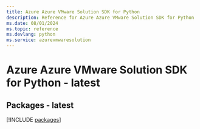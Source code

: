 ```yaml
---
title: Azure Azure VMware Solution SDK for Python
description: Reference for Azure Azure VMware Solution SDK for Python
ms.date: 08/01/2024
ms.topic: reference
ms.devlang: python
ms.service: azurevmwaresolution
---
```

# Azure Azure VMware Solution SDK for Python - latest
## Packages - latest
[!INCLUDE [packages](azure-vmware-solution-index.md)]